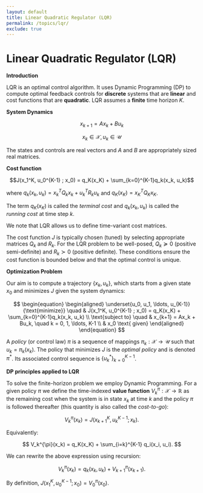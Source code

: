 ```yaml
---
layout: default
title: Linear Quadratic Regulator (LQR)
permalink: /topics/lqr/
exclude: true
---
```


# Linear Quadratic Regulator (LQR)

$\textbf{Introduction}$

LQR is an optimal control algorithm. It uses Dynamic Programming (DP) to compute optimal feedback controls for $\textbf{discrete}$ systems that are $\textbf{linear}$ and cost functions that are $\textbf{quadratic}$. LQR assumes a $\textbf{finite}$ time horizon $K$.

$\textbf{System Dynamics}$

$$x_{k+1} = Ax_k + Bu_k$$

$$x_k \in \mathcal{X}, u_k \in \mathcal{U}$$

The states and controls are real vectors and $A$ and $B$ are appropriately sized real matrices.

$\textbf{Cost function}$

$$J(x_1^K, u_0^{K-1} ; x_0) = q_K(x_K) + \sum_{k=0}^{K-1}q_k(x_k, u_k)$$

where $q_k(x_k, u_k) = x_k^TQ_kx_k + u_k^TR_ku_k$ and $q_K(x_K) = x_K^TQ_Kx_K$.


The term $q_K(x_K)$ is called the $\textit{terminal cost}$ and $q_k(x_k, u_k)$ is called the $\textit{running cost}$ at time step $k$.

We note that LQR allows us to define time-variant cost matrices.

The cost function $J$ is typically chosen (tuned) by selecting appropriate matrices $Q_k$ and $R_k$. For the LQR problem to be well-posed, $Q_k \succcurlyeq 0$ (positive semi-definite) and $R_k \succ 0$ (positive definite). These conditions ensure the cost function is bounded below and that the optimal control is unique.

$\textbf{Optimization Problem}$

Our aim is to compute a trajectory $\{x_k,  u_k\}$, which starts from a given state $x_0$ and minimizes $J$ given the system dynamics:

$$
\begin{equation}
\begin{aligned}
\underset{u_0, u_1, \ldots, u_{K-1}}{\text{minimize}} \quad & J(x_1^K, u_0^{K-1} ; x_0) = q_K(x_K) + \sum_{k=0}^{K-1}q_k(x_k, u_k) \\
\text{subject to} \quad & x_{k+1} = Ax_k + Bu_k, \quad k = 0, 1, \ldots, K-1 \\
& x_0 \text{ given}
\end{aligned}
\end{equation}
$$

A $\textit{policy}$ (or control law) $\pi$ is a sequence of mappings $\pi_k : \mathcal{X} \to \mathcal{U}$ such that $u_k = \pi_k(x_k)$. The policy that minimizes $J$ is the $\textit{optimal policy}$ and is denoted $\pi^{\ast}$. Its associated control sequence is $\{u_k^{\ast}\}_{k=0}^{K-1}$. 

$\textbf{DP principles applied to LQR}$

To solve the finite-horizon problem we employ Dynamic Programming. For a given policy $\pi$ we define the time-indexed $\textbf{value function}$
$V_k^{\pi} : \mathcal{X} \to \mathbb{R}$ as the remaining cost when the system is in state $x_k$ at time $k$ and the policy $\pi$ is followed thereafter (this quantity is also called the $\textit{cost-to-go}$):

$$
V_k^{\pi}(x_k) = J(x_{k+1}^K, u_k^{K-1}; x_k).
$$

Equivalently:

$$
V_k^{\pi}(x_k) = q_K(x_K) + \sum_{i=k}^{K-1} q_i(x_i, u_i).
$$

We can rewrite the above expression using recursion:

$$
V_k^{\pi}(x_k) = q_k(x_k, u_k) + V_{k+1}^{\pi}(x_{k+1}).
$$

By definition, $J(x_1^K, u_0^{K-1} ; x_0) = V_0^{\pi}(x_0)$.



